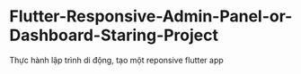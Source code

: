 # Flutter-Responsive-Admin-Panel-or-Dashboard-Staring-Project
 Thực hành lập trình di động, tạo một reponsive flutter app
